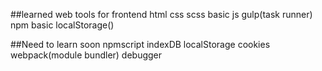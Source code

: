 ##learned web tools for frontend
  html
  css
  scss
  basic js
  gulp(task runner)
  npm
  basic localStorage()
  
##Need to learn soon
  npmscript
  indexDB
  localStorage
  cookies
  webpack(module bundler)
  debugger
